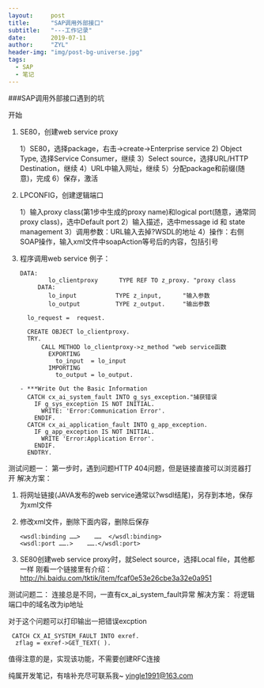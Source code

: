 ```yaml
---
layout:     post
title:      "SAP调用外部接口"
subtitle:   "---工作记录"
date:       2019-07-11
author:     "ZYL"
header-img: "img/post-bg-universe.jpg"
tags:
  - SAP
  - 笔记
---
```


###SAP调用外部接口遇到的坑

开始

1. SE80，创建web service proxy

   1）SE80，选择package，右击->create->Enterprise service
   2) Object Type, 选择Service Consumer，继续
   3）Select source，选择URL/HTTP Destination，继续
   4）URL中输入网址，继续
   5）分配package和前缀(随意)，完成
   6）保存，激活
   
2. LPCONFIG，创建逻辑端口

   1）输入proxy class(第1步中生成的proxy name)和logical port(随意，通常同proxy class)，选中Default port
   2）输入描述，选中message id 和 state management
   3）调用参数：URL输入去掉?WSDL的地址
   4）操作：右侧SOAP操作，输入xml文件中soapAction等号后的内容，包括引号
   
3. 程序调用web service
   例子：
  
   ```
   DATA:
           lo_clientproxy      TYPE REF TO z_proxy. "proxy class
        DATA:
           lo_input           TYPE z_input,      "输入参数
           lo_output          TYPE z_output.     "输出参数
   
     lo_request =  request.
   
     CREATE OBJECT lo_clientproxy.
     TRY.
         CALL METHOD lo_clientproxy->z_method "web service函数
           EXPORTING
             to_input  = lo_input
           IMPORTING
             to_output = lo_output.
   
   - ***Write Out the Basic Information
     CATCH cx_ai_system_fault INTO g_sys_exception."捕获错误
       IF g_sys_exception IS NOT INITIAL.
         WRITE: 'Error:Communication Error'.
       ENDIF.
     CATCH cx_ai_application_fault INTO g_app_exception.
       IF g_app_exception IS NOT INITIAL.
         WRITE 'Error:Application Error'.
       ENDIF.
     ENDTRY.
   ```
测试问题一：
第一步时，遇到问题HTTP 404问题，但是链接直接可以浏览器打开
解决方案：
1. 将网址链接(JAVA发布的web service通常以?wsdl结尾)，另存到本地，保存为xml文件
2. 修改xml文件，删除下面内容，删除后保存

	```
	<wsdl:binding ……>    ……  </wsdl:binding>
	<wsdl:port …….>    …….</wsdl:port>

	```

3. SE80创建web service proxy时，就Select source，选择Local file，其他都一样
刚看一个链接里有介绍：http://hi.baidu.com/tktik/item/fcaf0e53e26cbe3a32e0a951

测试问题二：
连接总是不同，一直有cx_ai_system_fault异常
解决方案：
    将逻辑端口中的域名改为ip地址
	
对于这个问题可以打印输出一把错误excption

     CATCH CX_AI_SYSTEM_FAULT INTO exref.
      zflag = exref->GET_TEXT( ).

值得注意的是，实现该功能，不需要创建RFC连接

纯属开发笔记，有啥补充尽可联系我~
yingle1991@163.com